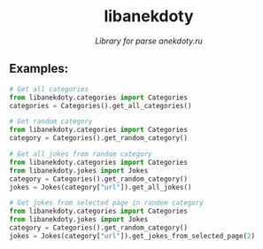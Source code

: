 <h1 align="center"> libanekdoty</h1>
<p align="center">
    <i>Library for parse anekdoty.ru</i>
</p>

<h2>Examples:</h2>

```python
# Get all categories
from libanekdoty.categories import Categories
categories = Categories().get_all_categories()
```

```python
# Get random category
from libanekdoty.categories import Categories
category = Categories().get_random_category()
```

```python
# Get all jokes from random category
from libanekdoty.categories import Categories
from libanekdoty.jokes import Jokes
category = Categories().get_random_category()
jokes = Jokes(category["url"]).get_all_jokes()
```

```python
# Get jokes from selected page in random category
from libanekdoty.categories import Categories
from libanekdoty.jokes import Jokes
category = Categories().get_random_category()
jokes = Jokes(category["url"]).get_jokes_from_selected_page(2)
```

